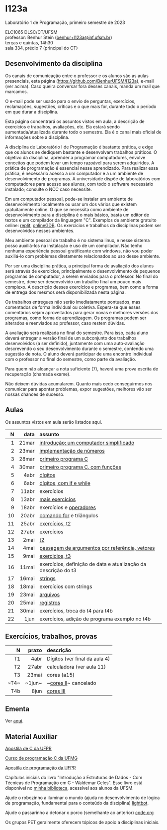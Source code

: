 # l123a
Laboratório 1 de Programação, primeiro semestre de 2023


ELC1065 DLSC/CT/UFSM\
professor: Benhur Stein 
([benhur+l123a@inf.ufsm.br](mailto:benhur%2bl123a@inf.ufsm.br))\
terças e quintas, 14h30\
sala 334, prédio 7 (principal do CT)

## Desenvolvimento da disciplina

Os canais de comunicação entre o professor e os alunos são as aulas presenciais, esta página (<https://github.com/BenhurUFSM/l123a>), e-mail (ver acima). Caso queira conversar fora desses canais, manda um mail que marcamos.

O e-mail pode ser usado para o envio de perguntas, exercícios, reclamações, sugestões, críticas e o que mais for, durante todo o período em que durar a disciplina.

Esta página concentrará os assuntos vistos em aula, a descrição de exercícios e trabalhos, avaliações, etc. Ela estará sendo aumentada/atualizada durante todo o semestre. Ela é o canal mais oficial de informações sobre a disciplina.

A disciplina de Laboratório I de Programação é bastante prática, e exige que os alunos se dediquem bastante e desenvolvam trabalhos práticos.
O objetivo da disciplina, aprender a programar computadores, envolve conceitos que podem levar um tempo razoável para serem adquiridos.
A prática de programação é essencial nesse aprendizado.
Para realizar essa prática, é necessário acesso a um computador e a um ambiente de desenvolvimento de programas.
A universidade dispõe de laboratórios com computadores para acesso aos alunos, com todo o software necessário instalado; consulte o NCC caso necessite.

Em um computador pessoal, pode-se instalar um ambiente de desenvolvimento localmente ou usar um dos vários que existem gratuitamente online.
O que se necessita como ambiente de desenvolvimento para a disciplina é o mais básico, basta um editor de textos e um compilador da linguagem "C".
Exemplos de ambiente gratuito online: [replit](https://www.replit.com), [onlineGDB](https://www.onlinegdb.com).
Os exercícios e trabalhos da disciplinas podem ser desenvolvidos nesses ambientes.

Meu ambiente pessoal de trabalho é no sistema linux, e nesse sistema posso auxiliá-los na instalação e uso de um compilador.
Não tenho nenhuma experiência pessoal gratificante com windows, não vou poder auxiliá-lo com problemas diretamente relacionados ao uso desse ambiente.

Por ser uma disciplina prática, a principal forma de avaliação dos alunos será através de exercícios, principalmente o desenvolvimento de pequenos programas de computador, a serem enviados para o professor. No final do semestre, deve ser desenvolvido um trabalho final um pouco mais complexo.
A descrição desses exercícios e programas, bem como a forma de entrega dos mesmos será disponibilizada nesta página.

Os trabalhos entregues não serão imediatamente pontuados, mas comentados de forma individual ou coletiva.
Espera-se que esses comentários sejam aproveitados para gerar novas e melhores versões dos programas, como forma de aprendizagem. 
Os programas podem ser alterados e reenviados ao professor, caso restem dúvidas.

A avaliação será realizada no final do semestre. Para isso, cada aluno deverá entregar a versão final de um subconjunto dos trabalhos desenvolvidos (a ser definido), juntamente com uma auto-avaliação descrevendo o seu desenvolvimento durante o semestre, contendo uma sugestão de nota.
O aluno deverá participar de uma encontro individual com o professor no final do semestre, como parte da avaliação.

Para quem não alcançar a nota suficiente (7), haverá uma prova escrita de recuperação (chamada exame).

Não deixem dúvidas acumularem.
Quanto mais cedo conseguirmos nos comunicar para apontar problemas, expor sugestões, melhores vão ser nossas chances de sucesso.

##  Aulas 

Os assuntos vistos em aula serão listados aqui.

|    N |   data | assunto
| ---: | -----: | :--------
|    1 |  21mar | [introdução; um computador simplificado](Aulas/01.md)
|    2 |  23mar | [implementação de números](Aulas/02.md)
|    3 |  28mar | [primeiro programa C](Aulas/03.md)
|    4 |  30mar | [primeiro programa C, com funções](Aulas/04.md)
|    5 |   4abr | [dígitos](Aulas/05.md)
|    6 |   6abr | [dígitos, com if e while](Aulas/06.md)
|    7 |  11abr | exercícios
|    8 |  13abr | [mais exercícios](Aulas/08.md)
|    9 |  18abr | exercícios e [operadores](Aulas/09.md)
|   10 |  20abr | [comando for](Aulas/10.md) e triângulos
|   11 |  25abr | [exercícios, t2](Aulas/11.md)
|   12 |  27abr | exercícios
|   13 |   2mai | [t2](Aulas/13.md)
|   14 |   4mai | [passagem de argumentos por referência, vetores](Aulas/14.md)
|   15 |   9mai | [exercicios, t3](Aulas/15.md)
|   16 |  11mai | exercícios, definição de data e atualização da descrição do t3
|   17 |  16mai | [strings](Aulas/17.md)
|   18 |  18mai | exercícios com strings
|   19 |  23mai | [arquivos](Aulas/19.md)
|   20 |  25mai | [registros](Aulas/20.md)
|   21 |  30mai | exercícios, troca do t4 para t4b
|   22 |   1jun | exercícios, adição de programa exemplo no t4b


## Exercícios, trabalhos, provas

|     N |    prazo | descrição
| ----: | -------: | :-----------
|    T1 |     4abr | Dígitos (ver final da aula 4)
|    T2 |    27abr | calculadora (ver aula 11)
|    T3 |    23mai | cores (a15)
|  ~T4~ |   ~1jun~ | ~[cores II](Trabalhos/t4)~ cancelado
|   T4b |     8jun | [cores III](Trabalhos/t4b)

## Ementa

Ver [aqui](https://www.ufsm.br/ementario/disciplinas/ELC1065/).

## Material Auxiliar

[Apostila de C da UFPR](http://www.inf.ufpr.br/cursos/ci067/Docs/NotasAula.pdf)

[Curso de programação C da UFMG](http://www2.dcc.ufmg.br/disciplinas/pc/source/introducao_c_renatocm_deeufmg.pdf)

[Apostila de programação da UFPR](https://www.inf.ufpr.br/marcos/livro_alg1/livro_alg1.pdf)

Capítulos iniciais do livro "Introdução a Estruturas de Dados - Com Técnicas de Programação em C - Waldemar Celes".
Esse livro está disponível no [minha biblioteca](https://www.ufsm.br/orgaos-suplementares/biblioteca/e-books-2/), acessível aos alunos da UFSM.

Ajude o robozinho a iluminar o mundo (ajuda no desenvolvimento de lógica de programação, fundamental para o conteúdo da disciplina) [lightbot](http://lightbot.com).

Ajude o passarinho a detonar o porco (semelhante ao anterior) [code.org](http://studio.code.org/hoc/1)

Os grupos PET geralmente oferecem tópicos de apoio a disciplinas iniciais.

